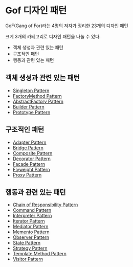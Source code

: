 # Gof 디자인 패턴

GoF(Gang of For)라는 4명의 저자가 정리한 23개의 디자인 패턴

크게 3개의 카테고리로 디자인 패턴을 나눌 수 있다.
- 객체 생성과 관련 있는 패턴
- 구조적인 패턴
- 행동과 관련 있는 패턴

## 객체 생성과 관련 있는 패턴
- [Singleton Pattern](src%2Fmain%2Fjava%2Fcom%2Fkibong%2Fdesignpatternsstudy%2Fcreational_patterns%2Fsigleton%2FSingleton.md)
- [FactoryMethod Pattern](src%2Fmain%2Fjava%2Fcom%2Fkibong%2Fdesignpatternsstudy%2Fcreational_patterns%2Ffactory_method%2FFactoryMethod.md)
- [AbstractFactory Pattern](src%2Fmain%2Fjava%2Fcom%2Fkibong%2Fdesignpatternsstudy%2Fcreational_patterns%2Fabstract_factory%2FAbstractFactory.md)
- [Builder Pattern](src%2Fmain%2Fjava%2Fcom%2Fkibong%2Fdesignpatternsstudy%2Fcreational_patterns%2Fbuilder%2FBuilder.md)
- [Prototype Pattern](src%2Fmain%2Fjava%2Fcom%2Fkibong%2Fdesignpatternsstudy%2Fcreational_patterns%2Fprotytype%2FPrototype.md)
## 구조적인 패턴
- [Adapter Pattern](src%2Fmain%2Fjava%2Fcom%2Fkibong%2Fdesignpatternsstudy%2Fstructural_patterns%2Fadapter%2FAdapter.md)
- [Bridge Pattern](src%2Fmain%2Fjava%2Fcom%2Fkibong%2Fdesignpatternsstudy%2Fstructural_patterns%2Fbridge%2FBridge.md)
- [Composite Pattern](src%2Fmain%2Fjava%2Fcom%2Fkibong%2Fdesignpatternsstudy%2Fstructural_patterns%2Fcomposite%2FComposite.md)
- [Decorator Pattern](src%2Fmain%2Fjava%2Fcom%2Fkibong%2Fdesignpatternsstudy%2Fstructural_patterns%2Fdecorator%2FDecorator.md)
- [Facade Pattern](src%2Fmain%2Fjava%2Fcom%2Fkibong%2Fdesignpatternsstudy%2Fstructural_patterns%2Ffacade%2FFacade.md)
- [Flyweight Pattern](src%2Fmain%2Fjava%2Fcom%2Fkibong%2Fdesignpatternsstudy%2Fstructural_patterns%2Fflyweight%2FFlyweight.md)
- [Proxy Pattern](src%2Fmain%2Fjava%2Fcom%2Fkibong%2Fdesignpatternsstudy%2Fstructural_patterns%2Fproxy%2FProxy.md)
## 행동과 관련 있는 패턴
- [Chain of Responsibility Pattern](src%2Fmain%2Fjava%2Fcom%2Fkibong%2Fdesignpatternsstudy%2Fbehavioral_patterns%2Fchain_of_responsibility%2FChainOfResponsibility.md)
- [Command Pattern](src%2Fmain%2Fjava%2Fcom%2Fkibong%2Fdesignpatternsstudy%2Fbehavioral_patterns%2Fcommand%2FCommand.md)
- [Interpreter Pattern](src%2Fmain%2Fjava%2Fcom%2Fkibong%2Fdesignpatternsstudy%2Fbehavioral_patterns%2Finterpreter%2FInterpreter.md)
- [Iterator Pattern](src%2Fmain%2Fjava%2Fcom%2Fkibong%2Fdesignpatternsstudy%2Fbehavioral_patterns%2Fiterator%2FIterator.md)
- [Mediator Pattern](src%2Fmain%2Fjava%2Fcom%2Fkibong%2Fdesignpatternsstudy%2Fbehavioral_patterns%2Fmediator%2FMediator.md)
- [Memento Pattern](src%2Fmain%2Fjava%2Fcom%2Fkibong%2Fdesignpatternsstudy%2Fbehavioral_patterns%2Fmemento%2FMemento.md)
- [Observer Pattern](src%2Fmain%2Fjava%2Fcom%2Fkibong%2Fdesignpatternsstudy%2Fbehavioral_patterns%2Fobserver%2FObserver.md)
- [State Pattern](src%2Fmain%2Fjava%2Fcom%2Fkibong%2Fdesignpatternsstudy%2Fbehavioral_patterns%2Fstate%2FState.md)
- [Strategy Pattern](src%2Fmain%2Fjava%2Fcom%2Fkibong%2Fdesignpatternsstudy%2Fbehavioral_patterns%2Fstrategy%2FStrategy.md)
- [Template Method Pattern](src%2Fmain%2Fjava%2Fcom%2Fkibong%2Fdesignpatternsstudy%2Fbehavioral_patterns%2Ftemplate_method%2FTemplateMethod.md)
- [Visitor Pattern](src%2Fmain%2Fjava%2Fcom%2Fkibong%2Fdesignpatternsstudy%2Fbehavioral_patterns%2Fvisitor%2FVisitor.md)